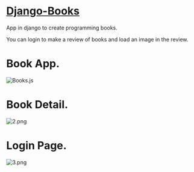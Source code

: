 # [Django-Books](https://github.com/Geeorgge/Django-Books)
App in django to create programming books.

You can login to make a review of books and
load an image in the review.


# Book App.
![Books.js](bookstore/assets/images/books.png)


# Book Detail.
![2.png](bookstore/assets/images/2.png)


# Login Page.
![3.png](bookstore/assets/images/3.png)
